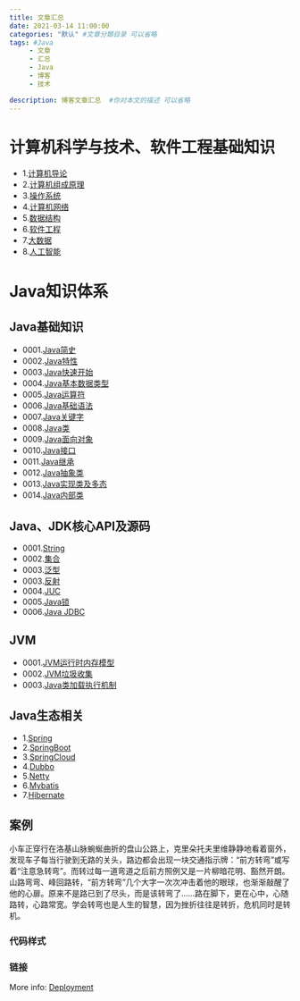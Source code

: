 ```yaml
---
title: 文章汇总
date: 2021-03-14 11:00:00
categories: "默认" #文章分類目录 可以省略
tags: #Java 
     - 文章
     - 汇总
     - Java
     - 博客
     - 技术

description: 博客文章汇总  #你对本文的描述 可以省略
---
```


# 计算机科学与技术、软件工程基础知识
- 1.[计算机导论](https://hexo.io/docs/deployment.html)
- 2.[计算机组成原理](https://hexo.io/docs/deployment.html)
- 3.[操作系统](https://hexo.io/docs/deployment.html)
- 4.[计算机网络](https://hexo.io/docs/deployment.html)
- 5.[数据结构](https://hexo.io/docs/deployment.html)
- 6.[软件工程](https://hexo.io/docs/deployment.html)
- 7.[大数据](https://hexo.io/docs/deployment.html)
- 8.[人工智能](https://hexo.io/docs/deployment.html)

# Java知识体系

## Java基础知识
- 0001.[Java简史](https://hexo.io/docs/deployment.html)
- 0002.[Java特性](https://hexo.io/docs/deployment.html)
- 0003.[Java快速开始](https://hexo.io/docs/deployment.html)
- 0004.[Java基本数据类型](https://hexo.io/docs/deployment.html)
- 0005.[Java运算符](https://hexo.io/docs/deployment.html)
- 0006.[Java基础语法](https://hexo.io/docs/deployment.html)
- 0007.[Java关键字](https://hexo.io/docs/deployment.html)
- 0008.[Java类](https://hexo.io/docs/deployment.html)
- 0009.[Java面向对象](https://hexo.io/docs/deployment.html)
- 0010.[Java接口](https://hexo.io/docs/deployment.html)
- 0011.[Java继承](https://hexo.io/docs/deployment.html)
- 0012.[Java抽象类](https://hexo.io/docs/deployment.html)
- 0013.[Java实现类及多态](https://hexo.io/docs/deployment.html)
- 0014.[Java内部类](https://hexo.io/docs/deployment.html)

## Java、JDK核心API及源码
- 0001.[String](https://hexo.io/docs/deployment.html)
- 0002.[集合](https://hexo.io/docs/deployment.html)
- 0003.[泛型](https://hexo.io/docs/deployment.html)
- 0003.[反射](https://hexo.io/docs/deployment.html)
- 0004.[JUC](https://hexo.io/docs/deployment.html)
- 0005.[Java锁](https://hexo.io/docs/deployment.html)
- 0006.[Java JDBC](https://hexo.io/docs/deployment.html)


## JVM
- 0001.[JVM运行时内存模型](https://hexo.io/docs/deployment.html)
- 0002.[JVM垃圾收集](https://hexo.io/docs/deployment.html)
- 0003.[Java类加载执行机制](https://hexo.io/docs/deployment.html)

## Java生态相关
- 1.[Spring](https://hexo.io/docs/deployment.html)
- 2.[SpringBoot](https://hexo.io/docs/deployment.html)
- 3.[SpringCloud](https://hexo.io/docs/deployment.html)
- 4.[Dubbo](https://hexo.io/docs/deployment.html)
- 5.[Netty](https://hexo.io/docs/deployment.html)
- 6.[Mybatis](https://hexo.io/docs/deployment.html)
- 7.[Hibernate](https://hexo.io/docs/deployment.html)



## 案例

小车正穿行在洛基山脉蜿蜒曲折的盘山公路上，克里朵托夫里维静静地看着窗外，发现车子每当行驶到无路的关头，路边都会出现一块交通指示牌：“前方转弯”或写着“注意急转弯”。而转过每一道弯道之后前方照例又是一片柳暗花明、豁然开朗。山路弯弯、峰回路转，“前方转弯”几个大字一次次冲击着他的眼球，也渐渐敲醒了他的心扉。原来不是路已到了尽头，而是该转弯了……路在脚下，更在心中，心随路转，心路常宽。学会转弯也是人生的智慧，因为挫折往往是转折，危机同时是转机。

### 代码样式

### 链接
More info: [Deployment](https://hexo.io/docs/deployment.html)


